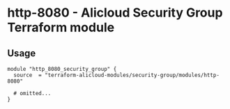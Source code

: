 # http-8080 - Alicloud Security Group Terraform module

## Usage

```hcl
module "http_8080_security_group" {
  source  = "terraform-alicloud-modules/security-group/modules/http-8080"

  # omitted...
}
```

<!-- BEGINNING OF PRE-COMMIT-TERRAFORM DOCS HOOK -->
<!-- END OF PRE-COMMIT-TERRAFORM DOCS HOOK -->
